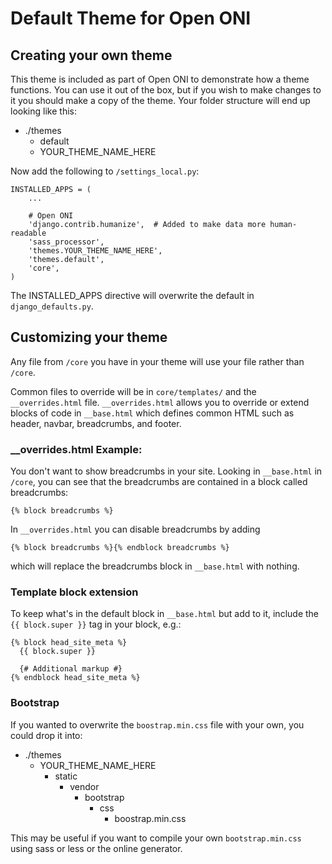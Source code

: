 # Default Theme for Open ONI

## Creating your own theme

This theme is included as part of Open ONI to demonstrate how a theme functions. You can use it out of the box, but if you wish to make changes to it you should make a copy of the theme. Your folder structure will end up looking like this:

- ./themes
  - default
  - YOUR_THEME_NAME_HERE

Now add the following to `/settings_local.py`:
```
INSTALLED_APPS = (
    ...

    # Open ONI
    'django.contrib.humanize',  # Added to make data more human-readable
    'sass_processor',
    'themes.YOUR_THEME_NAME_HERE',
    'themes.default',
    'core',
)
```

The INSTALLED_APPS directive will overwrite the default in `django_defaults.py`.

## Customizing your theme

Any file from `/core` you have in your theme will use your file rather than `/core`.

Common files to override will be in `core/templates/` and the `__overrides.html`
file. `__overrides.html` allows you to override or extend blocks of code in
`__base.html` which defines common HTML such as header, navbar, breadcrumbs, and
footer.

### __overrides.html Example:

You don't want to show breadcrumbs in your site. Looking in `__base.html` in `/core`, you can see that the breadcrumbs are contained in a block called breadcrumbs:

```
{% block breadcrumbs %}
```

In `__overrides.html` you can disable breadcrumbs by adding

```
{% block breadcrumbs %}{% endblock breadcrumbs %}
```

which will replace the breadcrumbs block in `__base.html` with nothing.

### Template block extension
To keep what's in the default block in `__base.html` but add to it, include the
`{{ block.super }}` tag in your block, e.g.:

```
{% block head_site_meta %}
  {{ block.super }}

  {# Additional markup #}
{% endblock head_site_meta %}
```

### Bootstrap

If you wanted to overwrite the `boostrap.min.css` file with your own, you could drop it into:

- ./themes
  - YOUR_THEME_NAME_HERE
    - static
      - vendor
        - bootstrap
          - css
            - boostrap.min.css

This may be useful if you want to compile your own `bootstrap.min.css` using sass or less or the online generator.

